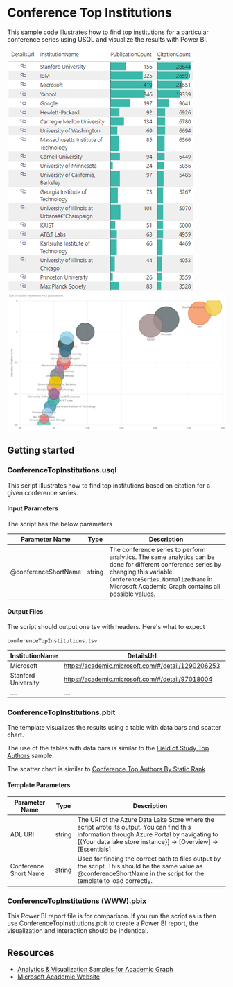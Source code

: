 # Conference Top Institutions

This sample code illustrates how to find top institutions for a particular conference series using USQL and visualize the results with Power BI.

![](/images/PBIConferenceTopInstitutionsTable(WWW).png "WWW top institutions table") 
![](/images/PBIConferenceTopInstitutionsScatterChart(WWW).png "WWW institutions scatter chart")


## Getting started

### ConferenceTopInstitutions.usql

This script illustrates how to find top institutions based on citation for a given conference series.


#### Input Parameters

The script has the below parameters

| Parameter Name |  Type  |                  Description                  |
|----------------|--------|-----------------------------------------------|
|  @conferenceShortName    | string | The conference series to perform analytics. The same analytics can be done for different conference series by changing this variable. `ConferenceSeries.NormalizedName` in Microsoft Academic Graph contains all possible values.|



#### Output Files

The script should output one tsv with headers. Here's what to expect

`conferenceTopInstitutions.tsv`

| InstitutionName  |      DetailsUrl        | PublicationCount | CitationCount | InstitutionCitationRank | InstitutionPublicationRank |
|-------------|------------------------|------------------|---------------|--------------------|-----------------------|
|  Microsoft  |https://academic.microsoft.com/#/detail/1290206253| 419 | 21651 | 3 | 1 |
|Stanford University  |https://academic.microsoft.com/#/detail/97018004| 156 | 28644 | 1 | 5  |
|....         |....                                              |....|.... |....|....|


### ConferenceTopInstitutions.pbit

The template visualizes the results using a table with data bars and scatter chart.

 The use of the tables with data bars is similar to the [Field of Study Top Authors](/src/AcademicAnalytics/01.%20Field%20of%20Study%20Top%20Authors) sample. 
 
 The scatter chart is similar to [Conference Top Authors By Static Rank](/src/AcademicAnalytics/02.%20Conference%20Top%20Authors%20By%20Static%20Rank)

#### Template Parameters
| Parameter Name |  Type  |                  Description                  |
|----------------|--------|-----------------------------------------------|
|  ADL URI    | string | The URI of the Azure Data Lake Store where the script wrote its output. You can find this information through Azure Portal by navigating to [{Your data lake store instance}] -> [Overview] -> [Essentials]  |
| Conference Short Name | string | Used for finding the correct path to files output by the script. This should be the same value as @conferenceShortName in the script for the template to load correctly. |


### ConferenceTopInstitutions (WWW).pbix

This Power BI report file is for comparison. If you run the script as is then use ConferenceTopInstitutions.pbit to create a Power BI report, the visualization and interaction should be indentical. 

## Resources

- [Analytics & Visualization Samples for Academic Graph](/README.md)
- [Microsoft Academic Website](https://academic.microsoft.com/)
